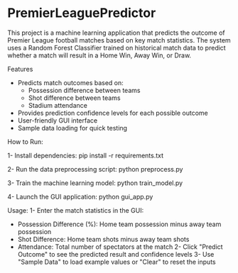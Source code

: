 # PremierLeaguePredictor

This project is a machine learning application that predicts the outcome of Premier League football matches based on key match statistics. The system uses a Random Forest Classifier trained on historical match data to predict whether a match will result in a Home Win, Away Win, or Draw.

Features
- Predicts match outcomes based on:
  + Possession difference between teams
  + Shot difference between teams
  + Stadium attendance
- Provides prediction confidence levels for each possible outcome
- User-friendly GUI interface
- Sample data loading for quick testing

How to Run:

1- Install dependencies: pip install -r requirements.txt

2- Run the data preprocessing script: python preprocess.py

3- Train the machine learning model: python train_model.py

4- Launch the GUI application: python gui_app.py
 
Usage:
1- Enter the match statistics in the GUI:
 - Possession Difference (%): Home team possession minus away team possession
 - Shot Difference: Home team shots minus away team shots
 - Attendance: Total number of spectators at the match
2- Click "Predict Outcome" to see the predicted result and confidence levels
3- Use "Sample Data" to load example values or "Clear" to reset the inputs